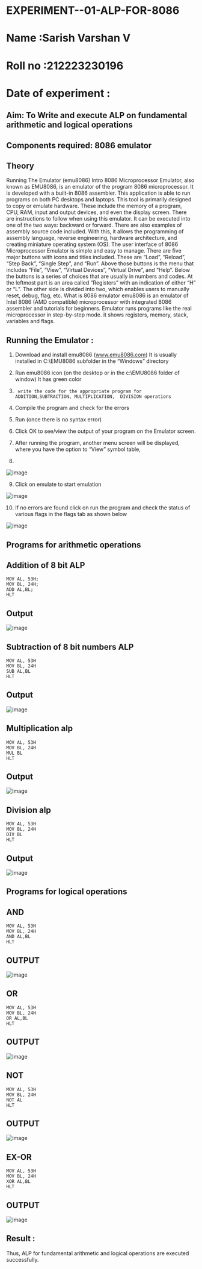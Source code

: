 # EXPERIMENT--01-ALP-FOR-8086
# Name :Sarish Varshan V
# Roll no :212223230196
# Date of experiment :





## Aim: To Write and execute ALP on fundamental arithmetic and logical operations
## Components required: 8086  emulator 
## Theory 
Running The Emulator (emu8086) Intro 8086 Microprocessor Emulator, also known as EMU8086, is an emulator of the program 8086 microprocessor. It is developed with a built-in 8086 assembler. This application is able to run programs on both PC desktops and laptops. This tool is primarily designed to copy or emulate hardware. These include the memory of a program, CPU, RAM, input and output devices, and even the display screen. There are instructions to follow when using this emulator. It can be executed into one of the two ways: backward or forward. There are also examples of assembly source code included. With this, it allows the programming of assembly language, reverse engineering, hardware architecture, and creating miniature operating system (OS). The user interface of 8086 Microprocessor Emulator is simple and easy to manage. There are five major buttons with icons and titles included. These are “Load”, “Reload”, “Step Back”, “Single Step”, and “Run”. Above those buttons is the menu that includes “File”, “View”, “Virtual Devices”, “Virtual Drive”, and “Help”. Below the buttons is a series of choices that are usually in numbers and codes. At the leftmost part is an area called “Registers” with an indication of either “H” or “L”. The other side is divided into two, which enables users to manually reset, debug, flag, etc. What is 8086 emulator emu8086 is an emulator of Intel 8086 (AMD compatible) microprocessor with integrated 8086 assembler and tutorials for beginners. Emulator runs programs like the real microprocessor in step-by-step mode. it shows registers, memory, stack, variables and flags.


 ## Running the Emulator :
1.	Download and install emu8086 (www.emu8086.com) It is usually installed in C:\EMU8086 subfolder in the “Windows” directory
2.	  Run  emu8086 icon (on the desktop or in the c:\EMU8086 folder of window) It has green color 
 
 
3.		write the code for the appropriate program for ADDITION,SUBTRACTION, MULTIPLICATION,  DIVISION operations 

4.	 Compile the program and check for the errors 
5.	Run (once there is no syntax error) 

6.	Click OK to see/view the output of your program on the Emulator screen. 


7.	After running the program, another menu screen will be displayed, where you have the option to “View” symbol table,
8.	 


![image](https://user-images.githubusercontent.com/36288975/189273263-d65baae9-4b8f-4723-afb3-c0ffa4052b04.png)











9.	Click on emulate to start emulation 








![image](https://user-images.githubusercontent.com/36288975/189273273-9bb36ec1-e2e8-4892-8d35-37707332bfdc.png)








10.	If no errors are found click on run the program and check the status of various flags in the flags tab as shown below 






![image](https://user-images.githubusercontent.com/36288975/189273277-113a2a33-4a40-4ff8-95a5-ecd3a1f504fe.png)







## Programs for arithmetic  operations

## Addition  of 8 bit ALP 
```
MOV AL, 53H;
MOV BL, 24H;
ADD AL,BL;
HLT
```


## Output  
![image](https://github.com/user-attachments/assets/ae935f34-8c61-4ad6-8e22-a23b85918e8a)

 
## Subtraction   of 8 bit numbers  ALP 
```
MOV AL, 53H
MOV BL, 24H
SUB AL,BL
HLT
```
 
## Output 
![image](https://github.com/user-attachments/assets/a348048d-e218-4915-8902-11cc008838c3)

## Multiplication alp 
```
MOV AL, 53H
MOV BL, 24H
MUL BL
HLT
```
 ## Output 
 ![image](https://github.com/user-attachments/assets/72437f25-5d5d-4248-ae59-8c57622e82f7)



## Division alp 
```
MOV AL, 53H
MOV BL, 24H
DIV BL
HLT
```

## Output  
![image](https://github.com/user-attachments/assets/0336f301-c718-45dd-bcc8-be9da425b017)

## Programs for logical operations
## AND
```
MOV AL, 53H
MOV BL, 24H
AND AL,BL
HLT
```
## OUTPUT
![image](https://github.com/user-attachments/assets/3c0c6e98-b505-45b8-8f10-6fe328d88b6f)
## OR
```
MOV AL, 53H
MOV BL, 24H
OR AL,BL
HLT
```
## OUTPUT
![image](https://github.com/user-attachments/assets/d325932b-7016-4781-ba5d-54c7d63e884d)

## NOT
```
MOV AL, 53H
MOV BL, 24H
NOT AL
HLT
```
## OUTPUT
![image](https://github.com/user-attachments/assets/2b6599b8-9899-452f-9ef6-28ce9369eef6)
## EX-OR
```
MOV AL, 53H
MOV BL, 24H
XOR AL,BL
HLT
```
## OUTPUT
![image](https://github.com/user-attachments/assets/1fca5021-eb6f-4f1f-991e-31cf5c40d805)







## Result :
Thus, ALP for fundamental arithmetic and logical operations are executed successfully.
 








